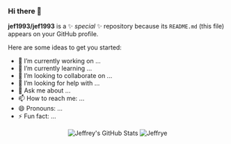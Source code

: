 ### Hi there 👋

**jef1993/jef1993** is a ✨ _special_ ✨ repository because its `README.md` (this file) appears on your GitHub profile.

Here are some ideas to get you started:

- 🔭 I’m currently working on ...
- 🌱 I’m currently learning ...
- 👯 I’m looking to collaborate on ...
- 🤔 I’m looking for help with ...
- 💬 Ask me about ...
- 📫 How to reach me: ...
- 😄 Pronouns: ...
- ⚡ Fun fact: ...


<div align='center'>
   <img align="center" src="https://github-readme-stats.vercel.app/api?username=jef1993&show_icons=true&line_height=27&theme=swift" alt="Jeffrey's 
   GitHub Stats" />
   <img align='center' src='https://github-readme-stats.vercel.app/api/top-langs/?username=jef1993&langs_count=3&theme=swift' alt='Jeffrye's lanuages'>
</div>




